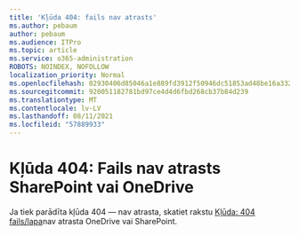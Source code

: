 ```yaml
---
title: 'Kļūda 404: fails nav atrasts'
ms.author: pebaum
author: pebaum
ms.audience: ITPro
ms.topic: article
ms.service: o365-administration
ROBOTS: NOINDEX, NOFOLLOW
localization_priority: Normal
ms.openlocfilehash: 02930406d85046a1e889fd3912f50946dc51853ad48be16a3320611d943a0d8d
ms.sourcegitcommit: 920051182781bd97ce4d4d6fbd268cb37b84d239
ms.translationtype: MT
ms.contentlocale: lv-LV
ms.lasthandoff: 08/11/2021
ms.locfileid: "57889933"
---
```

# <a name="error-404-file-not-found-in-sharepoint-or-onedrive"></a>Kļūda 404: Fails nav atrasts SharePoint vai OneDrive

Ja tiek parādīta kļūda 404 — nav atrasta, skatiet rakstu [Kļūda: 404 fails/lapa](https://docs.microsoft.com/sharepoint/troubleshoot/administration/error-404-onedrive-sharepoint)nav atrasta OneDrive vai SharePoint.